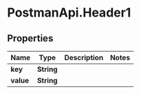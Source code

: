 # PostmanApi.Header1

## Properties

Name | Type | Description | Notes
------------ | ------------- | ------------- | -------------
**key** | **String** |  | 
**value** | **String** |  | 


